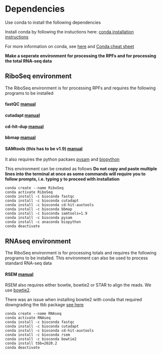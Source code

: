 # Dependencies
Use conda to install the following dependencies

Install conda by following the instuctions here:
[conda installation instructions](https://conda.io/projects/conda/en/latest/user-guide/install/linux.html)

For more information on conda, see [here](https://towardsdatascience.com/getting-started-with-python-environments-using-conda-32e9f2779307) and [Conda cheat sheet](https://docs.conda.io/projects/conda/en/4.6.0/_downloads/52a95608c49671267e40c689e0bc00ca/conda-cheatsheet.pdf)

**Make a seperate environment for processing the RPFs and for processing the total RNA-seq data**

## RiboSeq environment
The RiboSeq environment is for processing RPFs and requires the following programs to be installed
#### fastQC [manual](https://www.bioinformatics.babraham.ac.uk/projects/fastqc/)
#### cutadapt [manual](https://cutadapt.readthedocs.io/en/stable/guide.html)
#### cd-hit-dup [manual](https://github.com/weizhongli/cdhit/wiki/3.-User's-Guide#cdhitdup)
#### bbmap [manual](https://jgi.doe.gov/data-and-tools/bbtools/bb-tools-user-guide/bbmap-guide/)
#### SAMtools (this has to be v1.9) [manual](http://www.htslib.org/doc/samtools.html)

It also requires the python packaes [pysam](https://github.com/pysam-developers/pysam) and [biopython](https://biopython.org/)

This environment can be created as follows
**Do not copy and paste multiple lines into the terminal at once as some commands will require you to follow prompts, i.e. typing y to proceed with installation**

```console
conda create --name RiboSeq
conda activate RiboSeq
conda install -c bioconda fastqc
conda install -c bioconda cutadapt
conda install -c bioconda cd-hit-auxtools
conda install -c bioconda bbmap
conda install -c bioconda samtools=1.9
conda install -c bioconda pysam
conda install -c anaconda biopython
conda deactivate
```

## RNAseq environment
The RiboSeq environment is for processing totals and requires the following programs to be installed. This environment can also be used to process standard RNA-seq data
#### RSEM [manual](https://deweylab.github.io/RSEM/README.html)
RSEM also requires either bowtie, bowtie2 or STAR to align the reads. We use [bowtie2](http://bowtie-bio.sourceforge.net/bowtie2/manual.shtml).

There was an issue when installing bowtie2 with conda that required downgrading the tbb package [see here](https://www.biostars.org/p/494922/)
```console
conda create --name RNAseq
conda activate RNAseq
conda install -c bioconda fastqc
conda install -c bioconda cutadapt
conda install -c bioconda cd-hit-auxtools
conda install -c bioconda rsem
conda install -c bioconda bowtie2
conda install tbb=2020.2
conda deactivate
```



